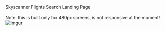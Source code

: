 Skyscanner Flights Search Landing Page
<br>
<br>
Note: this is built only for 480px screens, is not responsive at the moment!
<br>
![Imgur](https://i.imgur.com/9C029u5.png)
